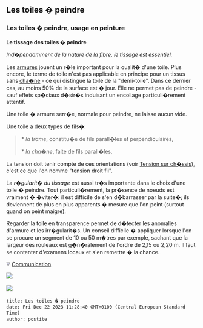## Les toiles � peindre
### Les toiles � peindre, usage en peinture
 **Le tissage des toiles � peindre**

_Ind�pendamment de la nature de la fibre, le tissage est essentiel._

Les [armures](armure.html) jouent un r�le important pour la qualit� d'une toile. Plus encore, le terme de toile n'est pas applicable en principe pour un tissus sans [cha�ne](tissage.html#chaine) - ce qui distingue la toile de la "demi-toile". Dans ce dernier cas, au moins 50% de la surface est � jour. Elle ne permet pas de peindre - sauf effets sp�ciaux d�sir�s induisant un encollage particuli�rement attentif.

Une toile � armure serr�e, normale pour peindre, ne laisse aucun vide.

Une toile a deux types de fils�:

> \* _la trame_, constitu�e de fils parall�les et perpendiculaires,
> 
> \* _la cha�ne_, faite de fils parall�les.

La tension doit tenir compte de ces orientations (voir [Tension sur ch�ssis](tensionsurchassis.html)), c'est ce que l'on nomme "tension droit fil".

La _r�gularit� du tissage_ est aussi tr�s importante dans le choix d'une toile � peindre. Tout particuli�rement, la pr�sence de noeuds est vraiment � �viter�: il est difficile de s'en d�barrasser par la suite�; ils deviennent de plus en plus apparents � mesure que l'on peint (surtout quand on peint maigre).

Regarder la toile en transparence permet de d�tecter les anomalies d'armure et les irr�gularit�s. Un conseil difficile � appliquer lorsque l'on se procure un segment de 10 ou 50 m�tres par exemple, sachant que la largeur des rouleaux est g�n�ralement de l'ordre de 2,15 ou 2,20 m. Il faut se contenter d'examens locaux et s'en remettre � la chance.



![](images/flechebas.gif) [Communication](http://www.artrealite.com/annonceurs.htm) 

[![](https://cbonvin.fr/sites/regie.artrealite.com/visuels/campagne1.png)](index-2.html#20131014)

![](https://cbonvin.fr/sites/regie.artrealite.com/visuels/campagne2.png)
```
title: Les toiles � peindre
date: Fri Dec 22 2023 11:28:40 GMT+0100 (Central European Standard Time)
author: postite
```
